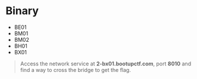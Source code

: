 # Binary

* BE01
* BM01
* BM02
* BH01
* BX01

> Access the network service at **2-bx01.bootupctf.com**, port **8010** and find a way to cross the bridge to get the flag.

